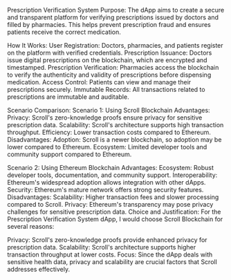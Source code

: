 Prescription Verification System
Purpose: The dApp aims to create a secure and transparent platform for verifying prescriptions issued by doctors and filled by pharmacies. This helps prevent prescription fraud and ensures patients receive the correct medication.

How It Works:
User Registration: Doctors, pharmacies, and patients register on the platform with verified credentials.
Prescription Issuance: Doctors issue digital prescriptions on the blockchain, which are encrypted and timestamped.
Prescription Verification: Pharmacies access the blockchain to verify the authenticity and validity of prescriptions before dispensing medication.
Access Control: Patients can view and manage their prescriptions securely.
Immutable Records: All transactions related to prescriptions are immutable and auditable.

Scenario Comparison:
Scenario 1: Using Scroll Blockchain
Advantages:
Privacy: Scroll's zero-knowledge proofs ensure privacy for sensitive prescription data.
Scalability: Scroll's architecture supports high transaction throughput.
Efficiency: Lower transaction costs compared to Ethereum.
Disadvantages:
Adoption: Scroll is a newer blockchain, so adoption may be lower compared to Ethereum.
Ecosystem: Limited developer tools and community support compared to Ethereum.

Scenario 2: Using Ethereum Blockchain
Advantages:
Ecosystem: Robust developer tools, documentation, and community support.
Interoperability: Ethereum's widespread adoption allows integration with other dApps.
Security: Ethereum's mature network offers strong security features.
Disadvantages:
Scalability: Higher transaction fees and slower processing compared to Scroll.
Privacy: Ethereum's transparency may pose privacy challenges for sensitive prescription data.
Choice and Justification:
For the Prescription Verification System dApp, I would choose Scroll Blockchain for several reasons:

Privacy: Scroll's zero-knowledge proofs provide enhanced privacy for prescription data.
Scalability: Scroll's architecture supports higher transaction throughput at lower costs.
Focus: Since the dApp deals with sensitive health data, privacy and scalability are crucial factors that Scroll addresses effectively.
